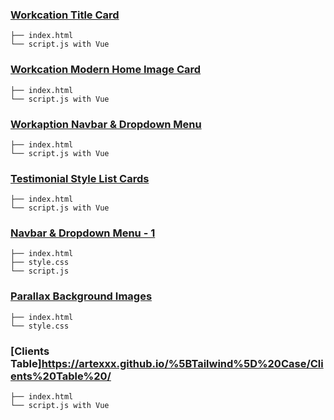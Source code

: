 ### [Workcation Title Card](https://artexxx.github.io/%5BTailwind%5D%20Case/Workcation%20Title%20Card/index.html)
```text
├── index.html
└── script.js with Vue
```
### [Workcation Modern Home Image Card](https://artexxx.github.io/%5BTailwind%5D%20Case/Workaption%20Modern%20Home%20Image%20Card/index.html)
```text
├── index.html
└── script.js with Vue
```
### [Workaption Navbar & Dropdown Menu](https://artexxx.github.io/%5BTailwind%5D%20Case/Workaption%20Navbar%20&%20Dropdown%20Menu/index.html)
```text
├── index.html
└── script.js with Vue
```
### [Testimonial Style List Cards](https://artexxx.github.io/%5BTailwind%5D%20Case/Testimonial%20Style%20List%20Cards/index.html)
```text
├── index.html
└── script.js with Vue
```
### [Navbar & Dropdown Menu - 1](https://artexxx.github.io/%5BTailwind%5D%20Case/Navbar%20&%20Dropdown%20Menu%20-%201/)
```text
├── index.html
├── style.css
└── script.js
```
### [Parallax Background Images](https://htmlpreview.github.io/?https://artexxx.github.io/%5BTailwind%5D%20Case/Parallax%20Background%20Images/index.html)
```text
├── index.html
└── style.css
```
### [Clients Table]https://artexxx.github.io/%5BTailwind%5D%20Case/Clients%20Table%20/
```text
├── index.html
└── script.js with Vue
```
